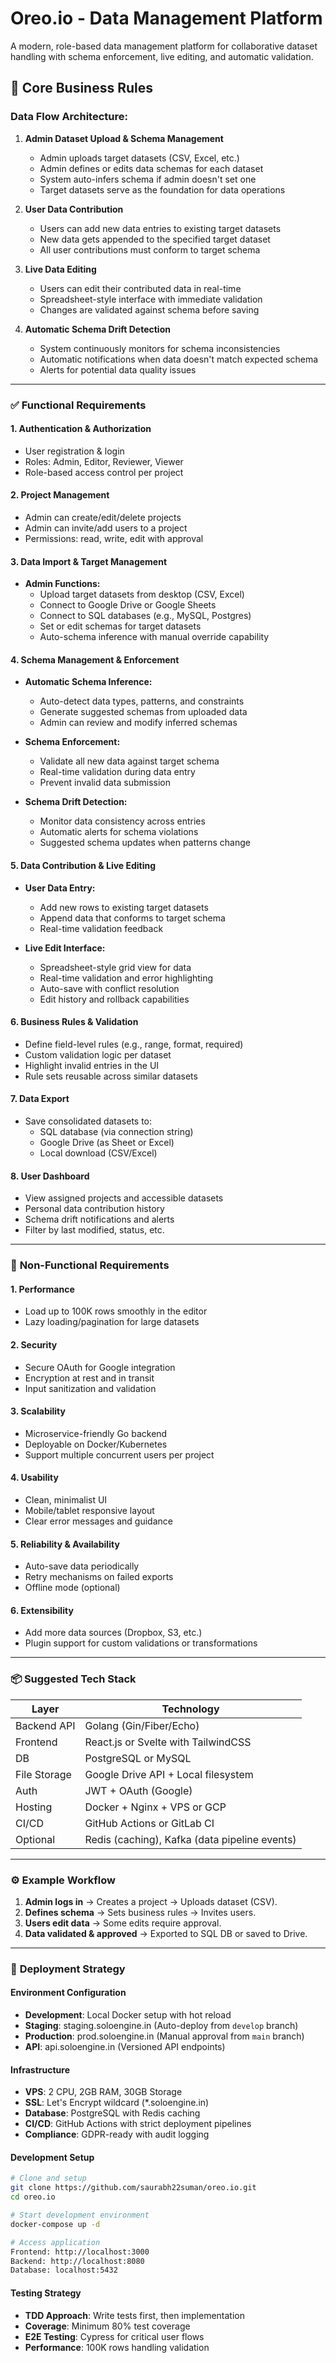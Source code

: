 # Oreo.io - Data Management Platform

A modern, role-based data management platform for collaborative dataset handling with schema enforcement, live editing, and automatic validation.

## 🎯 **Core Business Rules**

### **Data Flow Architecture:**

1. **Admin Dataset Upload & Schema Management**
   - Admin uploads target datasets (CSV, Excel, etc.)
   - Admin defines or edits data schemas for each dataset
   - System auto-infers schema if admin doesn't set one
   - Target datasets serve as the foundation for data operations

2. **User Data Contribution**
   - Users can add new data entries to existing target datasets
   - New data gets appended to the specified target dataset
   - All user contributions must conform to target schema

3. **Live Data Editing**
   - Users can edit their contributed data in real-time
   - Spreadsheet-style interface with immediate validation
   - Changes are validated against schema before saving

4. **Automatic Schema Drift Detection**
   - System continuously monitors for schema inconsistencies
   - Automatic notifications when data doesn't match expected schema
   - Alerts for potential data quality issues

---

### ✅ **Functional Requirements**

#### 1. **Authentication & Authorization**

* User registration & login
* Roles: Admin, Editor, Reviewer, Viewer
* Role-based access control per project

#### 2. **Project Management**

* Admin can create/edit/delete projects
* Admin can invite/add users to a project
* Permissions: read, write, edit with approval

#### 3. **Data Import & Target Management**

* **Admin Functions:**
  - Upload target datasets from desktop (CSV, Excel)
  - Connect to Google Drive or Google Sheets
  - Connect to SQL databases (e.g., MySQL, Postgres)
  - Set or edit schemas for target datasets
  - Auto-schema inference with manual override capability

#### 4. **Schema Management & Enforcement**

* **Automatic Schema Inference:**
  - Auto-detect data types, patterns, and constraints
  - Generate suggested schemas from uploaded data
  - Admin can review and modify inferred schemas

* **Schema Enforcement:**
  - Validate all new data against target schema
  - Real-time validation during data entry
  - Prevent invalid data submission

* **Schema Drift Detection:**
  - Monitor data consistency across entries
  - Automatic alerts for schema violations
  - Suggested schema updates when patterns change

#### 5. **Data Contribution & Live Editing**

* **User Data Entry:**
  - Add new rows to existing target datasets
  - Append data that conforms to target schema
  - Real-time validation feedback

* **Live Edit Interface:**
  - Spreadsheet-style grid view for data
  - Real-time validation and error highlighting
  - Auto-save with conflict resolution
  - Edit history and rollback capabilities

#### 6. **Business Rules & Validation**

* Define field-level rules (e.g., range, format, required)
* Custom validation logic per dataset
* Highlight invalid entries in the UI
* Rule sets reusable across similar datasets

#### 7. **Data Export**

* Save consolidated datasets to:
  * SQL database (via connection string)
  * Google Drive (as Sheet or Excel)
  * Local download (CSV/Excel)

#### 8. **User Dashboard**

* View assigned projects and accessible datasets
* Personal data contribution history
* Schema drift notifications and alerts
* Filter by last modified, status, etc.

---

### 🚀 **Non-Functional Requirements**

#### 1. **Performance**

* Load up to 100K rows smoothly in the editor
* Lazy loading/pagination for large datasets

#### 2. **Security**

* Secure OAuth for Google integration
* Encryption at rest and in transit
* Input sanitization and validation

#### 3. **Scalability**

* Microservice-friendly Go backend
* Deployable on Docker/Kubernetes
* Support multiple concurrent users per project

#### 4. **Usability**

* Clean, minimalist UI
* Mobile/tablet responsive layout
* Clear error messages and guidance

#### 5. **Reliability & Availability**

* Auto-save data periodically
* Retry mechanisms on failed exports
* Offline mode (optional)

#### 6. **Extensibility**

* Add more data sources (Dropbox, S3, etc.)
* Plugin support for custom validations or transformations

---

### 📦 Suggested Tech Stack

| Layer        | Technology                                    |
| ------------ | --------------------------------------------- |
| Backend API  | Golang (Gin/Fiber/Echo)                       |
| Frontend     | React.js or Svelte with TailwindCSS           |
| DB           | PostgreSQL or MySQL                           |
| File Storage | Google Drive API + Local filesystem           |
| Auth         | JWT + OAuth (Google)                          |
| Hosting      | Docker + Nginx + VPS or GCP                   |
| CI/CD        | GitHub Actions or GitLab CI                   |
| Optional     | Redis (caching), Kafka (data pipeline events) |

---

### ⚙️ Example Workflow

1. **Admin logs in** → Creates a project → Uploads dataset (CSV).
2. **Defines schema** → Sets business rules → Invites users.
3. **Users edit data** → Some edits require approval.
4. **Data validated & approved** → Exported to SQL DB or saved to Drive.

---

### 🚀 **Deployment Strategy**

#### **Environment Configuration**
- **Development**: Local Docker setup with hot reload
- **Staging**: staging.soloengine.in (Auto-deploy from `develop` branch)
- **Production**: prod.soloengine.in (Manual approval from `main` branch)
- **API**: api.soloengine.in (Versioned API endpoints)

#### **Infrastructure**
- **VPS**: 2 CPU, 2GB RAM, 30GB Storage
- **SSL**: Let's Encrypt wildcard (*.soloengine.in)
- **Database**: PostgreSQL with Redis caching
- **CI/CD**: GitHub Actions with strict deployment pipelines
- **Compliance**: GDPR-ready with audit logging

#### **Development Setup**
```bash
# Clone and setup
git clone https://github.com/saurabh22suman/oreo.io.git
cd oreo.io

# Start development environment
docker-compose up -d

# Access application
Frontend: http://localhost:3000
Backend: http://localhost:8080
Database: localhost:5432
```

#### **Testing Strategy**
- **TDD Approach**: Write tests first, then implementation
- **Coverage**: Minimum 80% test coverage
- **E2E Testing**: Cypress for critical user flows
- **Performance**: 100K rows handling validation
